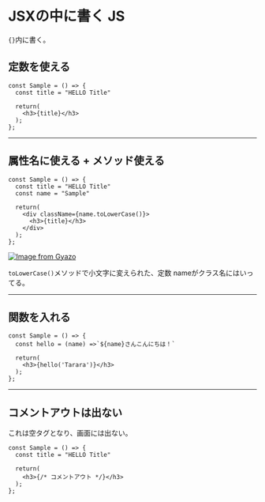 # JSXの中に書く JS
`{}`内に書く。

## 定数を使える
~~~
const Sample = () => {
  const title = "HELLO Title"

  return(
    <h3>{title}</h3>
  );
};
~~~
***

## 属性名に使える + メソッド使える
~~~
const Sample = () => {
  const title = "HELLO Title"
  const name = "Sample"

  return(
    <div className={name.toLowerCase()}>
      <h3>{title}</h3>
    </div>
  );
};
~~~
[![Image from Gyazo](https://i.gyazo.com/c9f994b3e018f47b7faf551cae0ab8b7.png)](https://gyazo.com/c9f994b3e018f47b7faf551cae0ab8b7)

`toLowerCase()`メソッドで小文字に変えられた、定数 nameがクラス名にはいってる。
***

## 関数を入れる
~~~
const Sample = () => {
  const hello = (name) =>`${name}さんこんにちは！`

  return(
    <h3>{hello('Tarara')}</h3>
  );
};
~~~
***

## コメントアウトは出ない
これは空タグとなり、画面には出ない。
~~~
const Sample = () => {
  const title = "HELLO Title"

  return(
    <h3>{/* コメントアウト */}</h3>
  );
};
~~~
